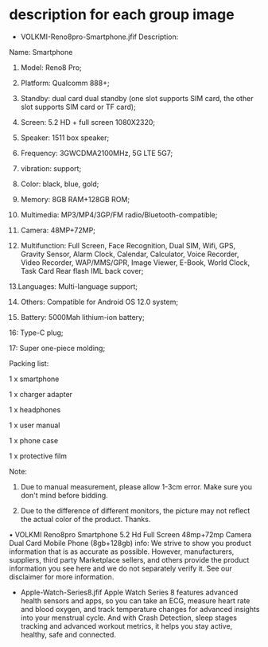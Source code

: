  # description for each group image
- VOLKMI-Reno8pro-Smartphone.jfif
Description:

Name: Smartphone

1. Model: Reno8 Pro;

2. Platform: Qualcomm 888+;

3. Standby: dual card dual standby (one slot supports SIM card, the other slot supports SIM card or TF card);

4. Screen: 5.2 HD + full screen 1080X2320;

5. Speaker: 1511 box speaker;

6. Frequency: 3GWCDMA2100MHz, 5G LTE 5G7;

7. vibration: support;

8. Color: black, blue, gold;

9. Memory: 8GB RAM+128GB ROM;

10. Multimedia: MP3/MP4/3GP/FM radio/Bluetooth-compatible;

11. Camera: 48MP+72MP;

12. Multifunction: Full Screen, Face Recognition, Dual SIM, Wifi, GPS, Gravity Sensor, Alarm Clock, Calendar, Calculator, Voice Recorder, Video Recorder, WAP/MMS/GPR, Image Viewer, E-Book, World Clock, Task Card Rear flash IML back cover;

13.Languages: Multi-language support;

14. Others: Compatible for Android OS 12.0 system;

15. Battery: 5000Mah lithium-ion battery;

16: Type-C plug;

17: Super one-piece molding;

Packing list:

1 x smartphone

1 x charger adapter

1 x headphones

1 x user manual

1 x phone case

1 x protective film

Note:

1. Due to manual measurement, please allow 1-3cm error. Make sure you don't mind before bidding.

2. Due to the difference of different monitors, the picture may not reflect the actual color of the product. Thanks.

• VOLKMI Reno8pro Smartphone 5.2 Hd Full Screen 48mp+72mp Camera Dual Card Mobile Phone (8gb+128gb)
info:
We strive to show you product information that is as accurate as possible. However, manufacturers, suppliers, third party Marketplace sellers, and others provide the product information you see here and we do not separately verify it.  See our disclaimer for more information.
- Apple-Watch-Series8.jfif
Apple Watch Series 8 features advanced health sensors and apps, so you can take an ECG, measure heart rate and blood oxygen, and track temperature changes for advanced insights into your menstrual cycle. And with Crash Detection, sleep stages tracking and advanced workout metrics, it helps you stay active, healthy, safe and connected.